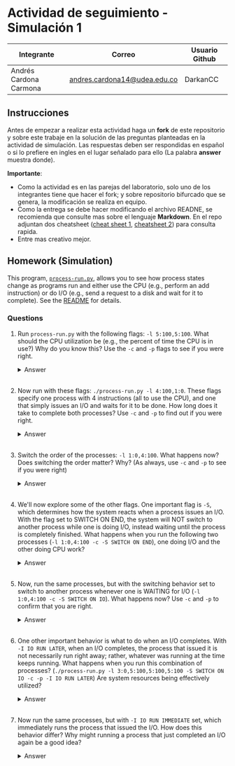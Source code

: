# Actividad de seguimiento - Simulación 1

|Integrante|Correo|Usuario Github|
|---|---|---|
|Andrés Cardona Carmona|andres.cardona14@udea.edu.co|DarkanCC|

## Instrucciones

Antes de empezar a realizar esta actividad haga un **fork** de este repositorio y sobre este trabaje en la solución de las preguntas planteadas en la actividad de simulación. Las respuestas deben ser respondidas en español o si lo prefiere en ingles en el lugar señalado para ello (La palabra **answer** muestra donde).

**Importante**:
* Como la actividad es en las parejas del laboratorio, solo uno de los integrantes tiene que hacer el fork; y sobre repositorio bifurcado que se genera, la modificación se realiza en equipo.
* Como la entrega se debe hacer modificando el archivo READNE, se recomienda que consulte mas sobre el lenguaje **Markdown**. En el repo adjuntan dos cheatsheet ([cheat sheet 1](Markdown_Cheat_Sheet.pdf), [cheatsheet 2](markdown-cheatsheet.pdf)) para consulta rapida.
* Entre mas creativo mejor.

## Homework (Simulation)

This program, [`process-run.py`](process-run.py), allows you to see how process states change as programs run and either use the CPU (e.g., perform an add instruction) or do I/O (e.g., send a request to a disk and wait for it to complete). See the [README](https://github.com/remzi-arpacidusseau/ostep-homework/blob/master/cpu-intro/README.md) for details.

### Questions

1. Run `process-run.py` with the following flags: `-l 5:100,5:100`. What should the CPU utilization be (e.g., the percent of time the CPU is in use?) Why do you know this? Use the `-c` and `-p` flags to see if you were right.
   
   <details>
   <summary>Answer</summary>

   If we only use the flags `-l 5:100,5:100` the output will be like this:

   ```
   Process 0
     cpu
     cpu
     cpu
     cpu
     cpu

   Process 1
     cpu
     cpu
     cpu
     cpu
     cpu
   ```
   
   We know that the CPU is beign used a 100% of the time because the number 100 in the flag indicates that each one of the 5 instructions that the process is going to execute, have a 100% of chances to use the CPU, and when the CPU finishes running all the instructions of *process 0*, it will immediately start running instructions of the *process 1*.
   
   To confirm this, we use the flags `-l 5:100,5:100 -c -p` to see all the details like this:

   ```
   Time        PID: 0        PID: 1           CPU           IOs
     1        RUN:cpu         READY             1          
     2        RUN:cpu         READY             1          
     3        RUN:cpu         READY             1          
     4        RUN:cpu         READY             1          
     5        RUN:cpu         READY             1          
     6           DONE       RUN:cpu             1          
     7           DONE       RUN:cpu             1          
     8           DONE       RUN:cpu             1          
     9           DONE       RUN:cpu             1          
    10           DONE       RUN:cpu             1          

   Stats: Total Time 10
   Stats: CPU Busy 10 (100.00%)
   Stats: IO Busy  0 (0.00%)
   ```
   </details>
   <br>

2. Now run with these flags: `./process-run.py -l 4:100,1:0`. These flags specify one process with 4 instructions (all to use the CPU), and one that simply issues an I/O and waits for it to be done. How long does it take to complete both processes? Use `-c` and `-p` to find out if you were right. 
   
   <details>
   <summary>Answer</summary>

   When we run the program, we'll get this output:

   ```
   Process 0
     cpu
     cpu
     cpu
     cpu

   Process 1
     io
     io_done
   ```

   If you readed the documentation of `process.run.py`, you will know that every I/O operation takes 5 units of time (as default) to be done, and also when a process runs an I/O, the CPU uses 2 units of time, 1 for starting the I/O and 1 for finishing it. With all of this beign said, the total ammount of time used to complete both processes is 11 and is distributed like this:

   - 4 times to execute all 4 instructions of the first process.
   - 2 times to start and finish the I/O operation of the second process.
   - 5 times waiting for the I/O operation to finish (BLOCKED STATE).

   To check this answer, we run the flags `-l 4:100,1:0 -c -p` and get this:

   ```
   Time        PID: 0        PID: 1           CPU           IOs
     1        RUN:cpu         READY             1          
     2        RUN:cpu         READY             1          
     3        RUN:cpu         READY             1          
     4        RUN:cpu         READY             1          
     5           DONE        RUN:io             1          
     6           DONE       BLOCKED                           1
     7           DONE       BLOCKED                           1
     8           DONE       BLOCKED                           1
     9           DONE       BLOCKED                           1
    10           DONE       BLOCKED                           1
    11*          DONE   RUN:io_done             1          

   Stats: Total Time 11
   Stats: CPU Busy 6 (54.55%)
   Stats: IO Busy  5 (45.45%)
   ```

   </details>
   <br>

3. Switch the order of the processes: `-l 1:0,4:100`. What happens now? Does switching the order matter? Why? (As always, use `-c` and `-p` to see if you were right)
   
   <details>
   <summary>Answer</summary>

   If we switch orders we get this:

   ```
   Process 0
     io
     io_done

   Process 1
     cpu
     cpu
     cpu
     cpu
   ```

   Just like in the previous question, if you haven't read the documentation you will not know that the system is configured to switch between processes when the current process finishes or issues an I/O. Knowing this, the ammount of time used to finish is 7, and is distributed like this:

   - 2 times to start and finish the I/O for *process 0*.
   - 4 times to execute the instructions of the *process 1* while *process 0* is BLOCKED for 5 times. They are beign executed simultaneously, one by the CPU and the other by the IOs.
   - 1 time remaining of *process 0* beign BLOCKED.

   This way we are not only executing processes in less time, but we are also making a better use of our resources. The details are these:

   ```
   Time        PID: 0        PID: 1           CPU           IOs
     1         RUN:io         READY             1          
     2        BLOCKED       RUN:cpu             1             1
     3        BLOCKED       RUN:cpu             1             1
     4        BLOCKED       RUN:cpu             1             1
     5        BLOCKED       RUN:cpu             1             1
     6        BLOCKED          DONE                           1
     7*   RUN:io_done          DONE             1          

   Stats: Total Time 7
   Stats: CPU Busy 6 (85.71%)
   Stats: IO Busy  5 (71.43%)
   ```

   </details>
   <br>

4. We'll now explore some of the other flags. One important flag is `-S`, which determines how the system reacts when a process issues an I/O. With the flag set to SWITCH ON END, the system will NOT switch to another process while one is doing I/O, instead waiting until the process is completely finished. What happens when you run the following two processes (`-l 1:0,4:100 -c -S SWITCH ON END`), one doing I/O and the other doing CPU work?
   
   <details>
   <summary>Answer</summary>

   When we run the program wit the flag `-l 1:0,4:100 -c -S SWITCH_ON_END`, we get this:

   ```
   Time        PID: 0        PID: 1           CPU           IOs
     1         RUN:io         READY             1          
     2        BLOCKED         READY                           1
     3        BLOCKED         READY                           1
     4        BLOCKED         READY                           1
     5        BLOCKED         READY                           1
     6        BLOCKED         READY                           1
     7*   RUN:io_done         READY             1          
     8           DONE       RUN:cpu             1          
     9           DONE       RUN:cpu             1          
    10           DONE       RUN:cpu             1          
    11           DONE       RUN:cpu             1 
   ```

   We can see that we are not optimizing the use of our resources, because while *process 0* is BLOCKED, the CPU is not doing anything while it could be executing instructions of *process 1* which is READY.

   </details>
   <br>

5. Now, run the same processes, but with the switching behavior set to switch to another process whenever one is WAITING for I/O (`-l 1:0,4:100 -c -S SWITCH ON IO`). What happens now? Use `-c` and `-p` to confirm that you are right.
   
   <details>
   <summary>Answer</summary>

   When we run the program with the given flags, we can intuit that when *process 0* starts the IO operation, the CPU will immediately start executing instructions of *process 1*, so the time is divided like this:

   - 2 times to start and finish the I/O of *process 0*.
   - 4 times to execute instructions of *process 1* while *process 0* is BLOCKED.
   - 1 time for *process 0* to exit BLOCKED state.

   The program shows this:

   ```
   Time        PID: 0        PID: 1           CPU           IOs
     1         RUN:io         READY             1
     2        BLOCKED       RUN:cpu             1             1
     3        BLOCKED       RUN:cpu             1             1
     4        BLOCKED       RUN:cpu             1             1
     5        BLOCKED       RUN:cpu             1             1
     6        BLOCKED          DONE                           1
     7*   RUN:io_done          DONE             1
   ```

   With these flags, we make a better use of our resources, with same processes, but changing the way CPU switches between processes.

   </details>
   <br>

6. One other important behavior is what to do when an I/O completes. With `-I IO RUN LATER`, when an I/O completes, the process that issued it is not necessarily run right away; rather, whatever was running at the time keeps running. What happens when you run this combination of processes? (`./process-run.py -l 3:0,5:100,5:100,5:100 -S SWITCH ON IO -c -p -I IO RUN LATER`) Are system resources being effectively utilized?
   
   <details>
   <summary>Answer</summary>

   When we run the program with the given flags, the *process 0* starts executing and immediately issues an I/O, goes to the end of the QUEUE of processes because of the flag `-I IO_RUN_LATER` and the CPU switches to the next process in the QUEUE. The *process 0* is now the last process to be executed by CPU.

   With all of this info we can intuit that the total ammount of time to end the execution of the program will be like this:

   - 6 times to start and finish all 3 I/O issues from *process 0*.
   - 15 times to execute all instructions from the other processes (5 for each).
   - 10 times while *process 0* is BLOCKED. The other 5 times while it was blocked the CPU and IOs were working simultaneously because of the flag `-S SWITCH_ON_IO`.

   That gives us a total ammount of 31 times. The output when doing this is:

   ```
   Time        PID: 0        PID: 1        PID: 2        PID: 3           CPU           IOs
     1         RUN:io         READY         READY         READY             1
     2        BLOCKED       RUN:cpu         READY         READY             1             1
     3        BLOCKED       RUN:cpu         READY         READY             1             1
     4        BLOCKED       RUN:cpu         READY         READY             1             1
     5        BLOCKED       RUN:cpu         READY         READY             1             1
     6        BLOCKED       RUN:cpu         READY         READY             1             1
     7*         READY          DONE       RUN:cpu         READY             1
     8          READY          DONE       RUN:cpu         READY             1
     9          READY          DONE       RUN:cpu         READY             1
    10          READY          DONE       RUN:cpu         READY             1
    11          READY          DONE       RUN:cpu         READY             1
    12          READY          DONE          DONE       RUN:cpu             1
    13          READY          DONE          DONE       RUN:cpu             1
    14          READY          DONE          DONE       RUN:cpu             1
    15          READY          DONE          DONE       RUN:cpu             1
    16          READY          DONE          DONE       RUN:cpu             1
    17    RUN:io_done          DONE          DONE          DONE             1
    18         RUN:io          DONE          DONE          DONE             1
    19        BLOCKED          DONE          DONE          DONE                           1
    20        BLOCKED          DONE          DONE          DONE                           1
    21        BLOCKED          DONE          DONE          DONE                           1
    22        BLOCKED          DONE          DONE          DONE                           1
    23        BLOCKED          DONE          DONE          DONE                           1
    24*   RUN:io_done          DONE          DONE          DONE             1
    25         RUN:io          DONE          DONE          DONE             1
    26        BLOCKED          DONE          DONE          DONE                           1
    27        BLOCKED          DONE          DONE          DONE                           1
    28        BLOCKED          DONE          DONE          DONE                           1
    29        BLOCKED          DONE          DONE          DONE                           1
    30        BLOCKED          DONE          DONE          DONE                           1
    31*   RUN:io_done          DONE          DONE          DONE             1
   ```
   </details>
   <br>

7. Now run the same processes, but with `-I IO RUN IMMEDIATE` set, which immediately runs the process that issued the I/O. How does this behavior differ? Why might running a process that just completed an I/O again be a good idea?
   
   <details>
   <summary>Answer</summary>

   With this configuration, the resources will be more effectively used, because while the *process 0* is BLOCKED in all of its 3 I/O issues, the CPU will switch to another process. This is, when *process 0* exits each I/O issue, the CPU will switch again to *process 0*, start another I/O issue and switch again to another process, over and over again until every process is DONE. The output is something like this:

   ```
   Time        PID: 0        PID: 1        PID: 2        PID: 3           CPU           IOs
     1         RUN:io         READY         READY         READY             1
     2        BLOCKED       RUN:cpu         READY         READY             1             1
     3        BLOCKED       RUN:cpu         READY         READY             1             1
     4        BLOCKED       RUN:cpu         READY         READY             1             1
     5        BLOCKED       RUN:cpu         READY         READY             1             1
     6        BLOCKED       RUN:cpu         READY         READY             1             1
     7*   RUN:io_done          DONE         READY         READY             1
     8         RUN:io          DONE         READY         READY             1
     9        BLOCKED          DONE       RUN:cpu         READY             1             1
    10        BLOCKED          DONE       RUN:cpu         READY             1             1
    11        BLOCKED          DONE       RUN:cpu         READY             1             1
    12        BLOCKED          DONE       RUN:cpu         READY             1             1
    13        BLOCKED          DONE       RUN:cpu         READY             1             1
    14*   RUN:io_done          DONE          DONE         READY             1
    15         RUN:io          DONE          DONE         READY             1
    16        BLOCKED          DONE          DONE       RUN:cpu             1             1
    17        BLOCKED          DONE          DONE       RUN:cpu             1             1
    18        BLOCKED          DONE          DONE       RUN:cpu             1             1
    19        BLOCKED          DONE          DONE       RUN:cpu             1             1
    20        BLOCKED          DONE          DONE       RUN:cpu             1             1
    21*   RUN:io_done          DONE          DONE          DONE             1
   ```

   </details>
   <br>
